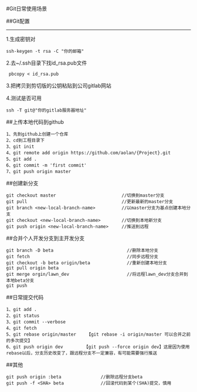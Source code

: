 #Git日常使用场景

##Git配置

***

1.生成密钥对

	ssh-keygen -t rsa -C "你的邮箱"

2.去~/.ssh目录下找id_rsa.pub文件

	 pbcopy < id_rsa.pub

3.把拷贝到剪切版的公钥粘贴到公司gitlab网站

4.测试是否可用  
  
	ssh -T git@"你的gitlab服务器地址"


##上传本地代码到github

	1、先到github上创建一个仓库
	2、cd到工程目录下
	3、git init
	4、git remote add origin https://github.com/aolan/{Project}.git
	5、git add .
	6、git commit -m 'first commit'
	7、git push origin master

##创建新分支

	git checkout master							//切换到master分支
	git pull									//更新最新的master分支
	git branch <new-local-branch-name>			//以master分支为基点创建本地分支
	git checkout <new-local-branch-name>		//切换到本地新分支
	git push origin <new-local-branch-name>		//推送到远程
	
	
	
##合并个人开发分支到主开发分支

	git branch -D beta                            //删除本地分支
	git fetch                                     //同步远程分支       
	git checkout -b beta origin/beta              //重新创建本地分支
	git pull origin beta					
	git merge orgin/lawn_dev                      //将远程lawn_dev分支合并到本地beta分支
	git push


##日常提交代码

	1、git add .
	2、git status
	3、git commit --verbose
	4、git fetch
	5、git rebase origin/master    【git rebase -i origin/master 可以合并之前的多次提交】
	6、git push origin dev    ﻿    ﻿【git push --force origin dev】这是因为使用rebase以后，分支历史改变了，跟远程分支不一定兼容，有可能需要强行推送


##其他

	git push origin :beta				//删除远程分支beta
	git push -f <SHA> beta				//回滚代码到某个(SHA)提交，慎用


